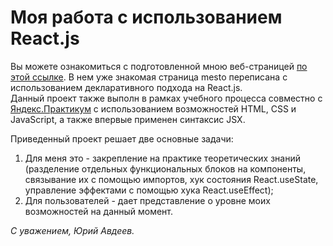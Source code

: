 # Моя работа с использованием React.js  
Вы можете ознакомиться c подготовленной мною веб-страницей [по этой ссылке](https://yuryavdeev.github.io/mesto). В нем уже знакомая страница mesto переписана с использованием декларативного подхода на React.js.  
Данный проект также выполн в рамках учебного процесса совместно с [Яндекс.Практикум](https://praktikum.yandex.ru/) с использованием возможностей HTML, CSS и JavaScript, а также впервые применен синтаксис JSX.

Приведенный проект решает две основные задачи:
1. Для меня это - закрепление на практике теоретических знаний (разделение отдельных функциональных блоков на компоненты, связывание их с помощью импортов, хук состояния React.useState, управление эффектами с помощью хука React.useEffect);
2. Для пользователей - дает представление о уровне моих возможностей на данный момент.

_С уважением, Юрий Авдеев._